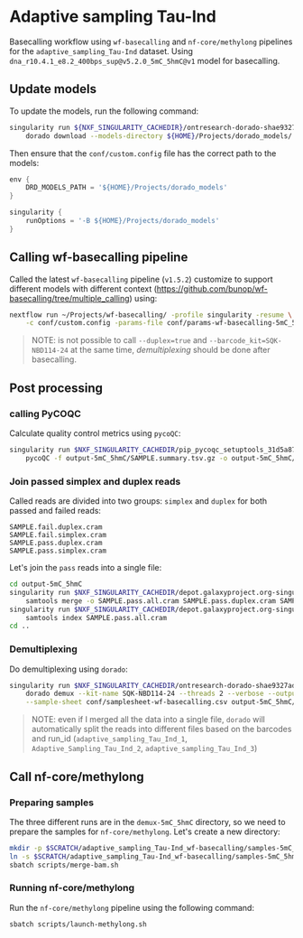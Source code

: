 
# Adaptive sampling Tau-Ind

Basecalling workflow using `wf-basecalling` and `nf-core/methylong`
pipelines for the `adaptive_sampling_Tau-Ind` dataset. Using
`dna_r10.4.1_e8.2_400bps_sup@v5.2.0_5mC_5hmC@v1` model for
basecalling.

## Update models

To update the models, run the following command:

```bash
singularity run ${NXF_SINGULARITY_CACHEDIR}/ontresearch-dorado-shae9327ad17e023b76e4d27cf287b6b9d3a271092b.img \
    dorado download --models-directory ${HOME}/Projects/dorado_models/
```

Then ensure that the `conf/custom.config` file has the correct path to the models:

```groovy
env {
    DRD_MODELS_PATH = '${HOME}/Projects/dorado_models'
}

singularity {
    runOptions = '-B ${HOME}/Projects/dorado_models'
}
```

## Calling wf-basecalling pipeline

Called the latest `wf-basecalling` pipeline (`v1.5.2`) customize to support
different models with different context (https://github.com/bunop/wf-basecalling/tree/multiple_calling)
using:

```bash
nextflow run ~/Projects/wf-basecalling/ -profile singularity -resume \
    -c conf/custom.config -params-file conf/params-wf-basecalling-5mC_5hmC.json
```

> NOTE: is not possible to call `--duplex=true` and `--barcode_kit=SQK-NBD114-24`
> at the same time, *demultiplexing* should be done after basecalling.

## Post processing

### calling PyCOQC

Calculate quality control metrics using `pycoQC`:

```bash
singularity run $NXF_SINGULARITY_CACHEDIR/pip_pycoqc_setuptools_31d5a8754dcc1b68.sif \
    pycoQC -f output-5mC_5hmC/SAMPLE.summary.tsv.gz -o output-5mC_5hmC/SAMPLE.summary.html
```

### Join passed simplex and duplex reads

Called reads are divided into two groups: `simplex` and `duplex` for both passed
and failed reads:

```text
SAMPLE.fail.duplex.cram
SAMPLE.fail.simplex.cram
SAMPLE.pass.duplex.cram
SAMPLE.pass.simplex.cram
```

Let's join the `pass` reads into a single file:

```bash
cd output-5mC_5hmC
singularity run $NXF_SINGULARITY_CACHEDIR/depot.galaxyproject.org-singularity-samtools-1.21--h50ea8bc_0.img \
    samtools merge -o SAMPLE.pass.all.cram SAMPLE.pass.duplex.cram SAMPLE.pass.simplex.cram
singularity run $NXF_SINGULARITY_CACHEDIR/depot.galaxyproject.org-singularity-samtools-1.21--h50ea8bc_0.img \
    samtools index SAMPLE.pass.all.cram
cd ..
```

### Demultiplexing

Do demultiplexing using `dorado`:

```bash
singularity run $NXF_SINGULARITY_CACHEDIR/ontresearch-dorado-shae9327ad17e023b76e4d27cf287b6b9d3a271092b.img \
    dorado demux --kit-name SQK-NBD114-24 --threads 2 --verbose --output-dir demux-5mC_5hmC \
    --sample-sheet conf/samplesheet-wf-basecalling.csv output-5mC_5hmC/SAMPLE.pass.all.cram
```

> NOTE: even if I merged all the data into a single file, `dorado` will
> automatically split the reads into different files based on the barcodes
> and run_id (`adaptive_sampling_Tau_Ind_1`, `Adaptive_Sampling_Tau_Ind_2`,
> `adaptive_sampling_Tau_Ind_3`)

## Call nf-core/methylong

### Preparing samples

The three different runs are in the `demux-5mC_5hmC` directory, so we need to prepare
the samples for `nf-core/methylong`. Let's create a new directory:

```bash
mkdir -p $SCRATCH/adaptive_sampling_Tau-Ind_wf-basecalling/samples-5mC_5hmC/
ln -s $SCRATCH/adaptive_sampling_Tau-Ind_wf-basecalling/samples-5mC_5hmC data/
sbatch scripts/merge-bam.sh
```

### Running nf-core/methylong

Run the `nf-core/methylong` pipeline using the following command:

```bash
sbatch scripts/launch-methylong.sh
```
